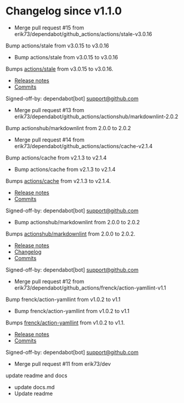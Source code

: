 # Changelog since v1.1.0
- Merge pull request #15 from erik73/dependabot/github_actions/actions/stale-v3.0.16

Bump actions/stale from v3.0.15 to v3.0.16 
- Bump actions/stale from v3.0.15 to v3.0.16

Bumps [actions/stale](https://github.com/actions/stale) from v3.0.15 to v3.0.16.
- [Release notes](https://github.com/actions/stale/releases)
- [Commits](https://github.com/actions/stale/compare/v3.0.15...9d6f46564a515a9ea11e7762ab3957ee58ca50da)

Signed-off-by: dependabot[bot] <support@github.com> 
- Merge pull request #13 from erik73/dependabot/github_actions/actionshub/markdownlint-2.0.2

Bump actionshub/markdownlint from 2.0.0 to 2.0.2 
- Merge pull request #14 from erik73/dependabot/github_actions/actions/cache-v2.1.4

Bump actions/cache from v2.1.3 to v2.1.4 
- Bump actions/cache from v2.1.3 to v2.1.4

Bumps [actions/cache](https://github.com/actions/cache) from v2.1.3 to v2.1.4.
- [Release notes](https://github.com/actions/cache/releases)
- [Commits](https://github.com/actions/cache/compare/v2.1.3...26968a09c0ea4f3e233fdddbafd1166051a095f6)

Signed-off-by: dependabot[bot] <support@github.com> 
- Bump actionshub/markdownlint from 2.0.0 to 2.0.2

Bumps [actionshub/markdownlint](https://github.com/actionshub/markdownlint) from 2.0.0 to 2.0.2.
- [Release notes](https://github.com/actionshub/markdownlint/releases)
- [Changelog](https://github.com/actionshub/markdownlint/blob/master/CHANGELOG.md)
- [Commits](https://github.com/actionshub/markdownlint/compare/2.0.0...4668c0321d5e398f4776e88e0f87d203dec0fd99)

Signed-off-by: dependabot[bot] <support@github.com> 
- Merge pull request #12 from erik73/dependabot/github_actions/frenck/action-yamllint-v1.1

Bump frenck/action-yamllint from v1.0.2 to v1.1 
- Bump frenck/action-yamllint from v1.0.2 to v1.1

Bumps [frenck/action-yamllint](https://github.com/frenck/action-yamllint) from v1.0.2 to v1.1.
- [Release notes](https://github.com/frenck/action-yamllint/releases)
- [Commits](https://github.com/frenck/action-yamllint/compare/v1.0.2...e21bcc770907b7207a05453ca9f1eb7129c945d1)

Signed-off-by: dependabot[bot] <support@github.com> 
- Merge pull request #11 from erik73/dev

update readme and docs 
- update docs.md 
- Update readme 
